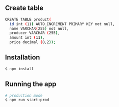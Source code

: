 ## Create table
```bash
CREATE TABLE product( 
  id int (11) AUTO_INCREMENT PRIMARY KEY not null,
  name VARCHAR(255) not null,
  producer VARCHAR (255),
  amount int (11),
  price decimal (8,2));
```

## Installation

```bash
$ npm install
```

## Running the app

```bash
# production mode
$ npm run start:prod
```

